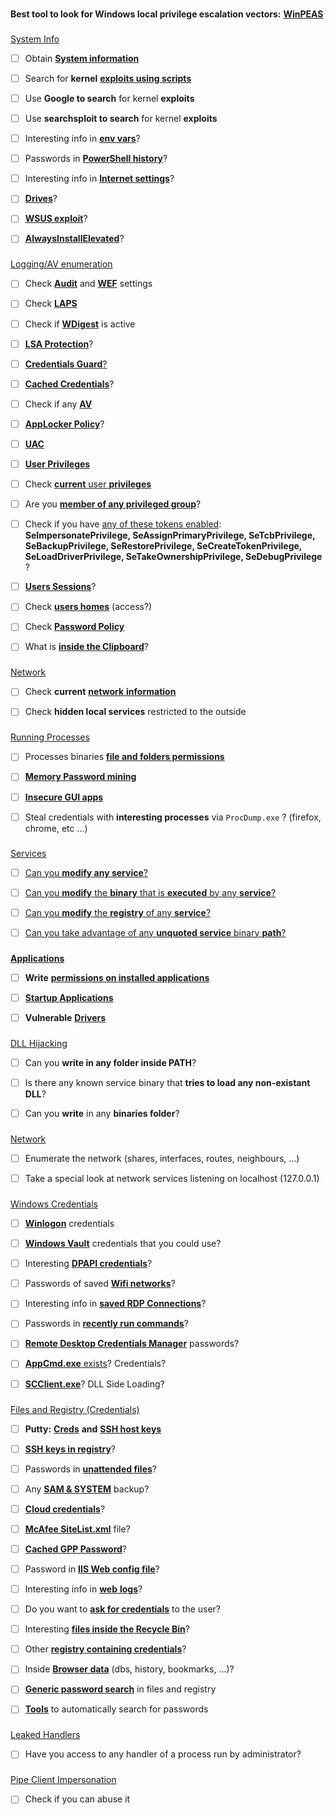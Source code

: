 ### 

**Best tool to look for Windows local privilege escalation vectors:** [**WinPEAS**](https://github.com/carlospolop/privilege-escalation-awesome-scripts-suite/tree/master/winPEAS)

### 

[](https://book.hacktricks.xyz/windows-hardening/checklist-windows-privilege-escalation#system-info)

[System Info](https://book.hacktricks.xyz/windows-hardening/windows-local-privilege-escalation#system-info)

- [ ] Obtain [**System information**](https://book.hacktricks.xyz/windows-hardening/windows-local-privilege-escalation#system-info)
    
- [ ] Search for **kernel** [**exploits using scripts**](https://book.hacktricks.xyz/windows-hardening/windows-local-privilege-escalation#version-exploits)
    
- [ ] Use **Google to search** for kernel **exploits**
    
- [ ] Use **searchsploit to search** for kernel **exploits**
    
- [ ] Interesting info in [**env vars**](https://book.hacktricks.xyz/windows-hardening/windows-local-privilege-escalation#environment)?
    
- [ ] Passwords in [**PowerShell history**](https://book.hacktricks.xyz/windows-hardening/windows-local-privilege-escalation#powershell-history)?
    
- [ ] Interesting info in [**Internet settings**](https://book.hacktricks.xyz/windows-hardening/windows-local-privilege-escalation#internet-settings)?
    
- [ ] [**Drives**](https://book.hacktricks.xyz/windows-hardening/windows-local-privilege-escalation#drives)?
    
- [ ] [**WSUS exploit**](https://book.hacktricks.xyz/windows-hardening/windows-local-privilege-escalation#wsus)?
    
- [ ] [**AlwaysInstallElevated**](https://book.hacktricks.xyz/windows-hardening/windows-local-privilege-escalation#alwaysinstallelevated)?
    

### 

[](https://book.hacktricks.xyz/windows-hardening/checklist-windows-privilege-escalation#logging-av-enumeration)

[Logging/AV enumeration](https://book.hacktricks.xyz/windows-hardening/windows-local-privilege-escalation#enumeration)

- [ ] Check [**Audit**](https://book.hacktricks.xyz/windows-hardening/windows-local-privilege-escalation#audit-settings) and [**WEF**](https://book.hacktricks.xyz/windows-hardening/windows-local-privilege-escalation#wef) settings
    
- [ ] Check [**LAPS**](https://book.hacktricks.xyz/windows-hardening/windows-local-privilege-escalation#laps)
    
- [ ] Check if [**WDigest**](https://book.hacktricks.xyz/windows-hardening/windows-local-privilege-escalation#wdigest) is active
    
- [ ] [**LSA Protection**](https://book.hacktricks.xyz/windows-hardening/windows-local-privilege-escalation#lsa-protection)?
    
- [ ] [**Credentials Guard**](https://book.hacktricks.xyz/windows-hardening/windows-local-privilege-escalation#credentials-guard)[?](https://book.hacktricks.xyz/windows-hardening/windows-local-privilege-escalation#cached-credentials)
    
- [ ] [**Cached Credentials**](https://book.hacktricks.xyz/windows-hardening/windows-local-privilege-escalation#cached-credentials)?
    
- [ ] Check if any [**AV**](https://github.com/carlospolop/hacktricks/blob/master/windows-hardening/windows-av-bypass/README.md)
    
- [ ] [**AppLocker Policy**](https://github.com/carlospolop/hacktricks/blob/master/windows-hardening/authentication-credentials-uac-and-efs/README.md#applocker-policy)?
    
- [ ] [**UAC**](https://github.com/carlospolop/hacktricks/blob/master/windows-hardening/authentication-credentials-uac-and-efs/uac-user-account-control/README.md)
    
- [ ] [**User Privileges**](https://book.hacktricks.xyz/windows-hardening/windows-local-privilege-escalation#users-and-groups)
    
- [ ] Check [**current** user **privileges**](https://book.hacktricks.xyz/windows-hardening/windows-local-privilege-escalation#users-and-groups)
    
- [ ] Are you [**member of any privileged group**](https://book.hacktricks.xyz/windows-hardening/windows-local-privilege-escalation#privileged-groups)?
    
- [ ] Check if you have [any of these tokens enabled](https://book.hacktricks.xyz/windows-hardening/windows-local-privilege-escalation#token-manipulation): **SeImpersonatePrivilege, SeAssignPrimaryPrivilege, SeTcbPrivilege, SeBackupPrivilege, SeRestorePrivilege, SeCreateTokenPrivilege, SeLoadDriverPrivilege, SeTakeOwnershipPrivilege, SeDebugPrivilege** ?
    
- [ ] [**Users Sessions**](https://book.hacktricks.xyz/windows-hardening/windows-local-privilege-escalation#logged-users-sessions)?
    
- [ ] Check [**users homes**](https://book.hacktricks.xyz/windows-hardening/windows-local-privilege-escalation#home-folders) (access?)
    
- [ ] Check [**Password Policy**](https://book.hacktricks.xyz/windows-hardening/windows-local-privilege-escalation#password-policy)
    
- [ ] What is [**inside the Clipboard**](https://book.hacktricks.xyz/windows-hardening/windows-local-privilege-escalation#get-the-content-of-the-clipboard)?
    

### 

[](https://book.hacktricks.xyz/windows-hardening/checklist-windows-privilege-escalation#network)

[Network](https://book.hacktricks.xyz/windows-hardening/windows-local-privilege-escalation#network)

- [ ] Check **current** [**network** **information**](https://book.hacktricks.xyz/windows-hardening/windows-local-privilege-escalation#network)
    
- [ ] Check **hidden local services** restricted to the outside
    

### 

[](https://book.hacktricks.xyz/windows-hardening/checklist-windows-privilege-escalation#running-processes)

[Running Processes](https://book.hacktricks.xyz/windows-hardening/windows-local-privilege-escalation#running-processes)

- [ ] Processes binaries [**file and folders permissions**](https://book.hacktricks.xyz/windows-hardening/windows-local-privilege-escalation#file-and-folder-permissions)
    
- [ ] [**Memory Password mining**](https://book.hacktricks.xyz/windows-hardening/windows-local-privilege-escalation#memory-password-mining)
    
- [ ] [**Insecure GUI apps**](https://book.hacktricks.xyz/windows-hardening/windows-local-privilege-escalation#insecure-gui-apps)
    
- [ ] Steal credentials with **interesting processes** via `ProcDump.exe` ? (firefox, chrome, etc ...)
    

### 

[](https://book.hacktricks.xyz/windows-hardening/checklist-windows-privilege-escalation#services)

[Services](https://book.hacktricks.xyz/windows-hardening/windows-local-privilege-escalation#services)

- [ ] [Can you **modify any service**?](https://book.hacktricks.xyz/windows-hardening/windows-local-privilege-escalation#permissions)
    
- [ ] [Can you **modify** the **binary** that is **executed** by any **service**?](https://book.hacktricks.xyz/windows-hardening/windows-local-privilege-escalation#modify-service-binary-path)
    
- [ ] [Can you **modify** the **registry** of any **service**?](https://book.hacktricks.xyz/windows-hardening/windows-local-privilege-escalation#services-registry-modify-permissions)
    
- [ ] [Can you take advantage of any **unquoted service** binary **path**?](https://book.hacktricks.xyz/windows-hardening/windows-local-privilege-escalation#unquoted-service-paths)
    

### 

[](https://book.hacktricks.xyz/windows-hardening/checklist-windows-privilege-escalation#applications)

[**Applications**](https://book.hacktricks.xyz/windows-hardening/windows-local-privilege-escalation#applications)

- [ ] **Write** [**permissions on installed applications**](https://book.hacktricks.xyz/windows-hardening/windows-local-privilege-escalation#write-permissions)
    
- [ ] [**Startup Applications**](https://book.hacktricks.xyz/windows-hardening/windows-local-privilege-escalation#run-at-startup)
    
- [ ] **Vulnerable** [**Drivers**](https://book.hacktricks.xyz/windows-hardening/windows-local-privilege-escalation#drivers)
    

### 

[](https://book.hacktricks.xyz/windows-hardening/checklist-windows-privilege-escalation#dll-hijacking)

[DLL Hijacking](https://book.hacktricks.xyz/windows-hardening/windows-local-privilege-escalation#path-dll-hijacking)

- [ ] Can you **write in any folder inside PATH**?
    
- [ ] Is there any known service binary that **tries to load any non-existant DLL**?
    
- [ ] Can you **write** in any **binaries folder**?
    

### 

[](https://book.hacktricks.xyz/windows-hardening/checklist-windows-privilege-escalation#network-1)

[Network](https://book.hacktricks.xyz/windows-hardening/windows-local-privilege-escalation#network)

- [ ] Enumerate the network (shares, interfaces, routes, neighbours, ...)
    
- [ ] Take a special look at network services listening on localhost (127.0.0.1)
    

### 

[](https://book.hacktricks.xyz/windows-hardening/checklist-windows-privilege-escalation#windows-credentials)

[Windows Credentials](https://book.hacktricks.xyz/windows-hardening/windows-local-privilege-escalation#windows-credentials)

- [ ] [**Winlogon**](https://book.hacktricks.xyz/windows-hardening/windows-local-privilege-escalation#winlogon-credentials) credentials
    
- [ ] [**Windows Vault**](https://book.hacktricks.xyz/windows-hardening/windows-local-privilege-escalation#credentials-manager-windows-vault) credentials that you could use?
    
- [ ] Interesting [**DPAPI credentials**](https://book.hacktricks.xyz/windows-hardening/windows-local-privilege-escalation#dpapi)?
    
- [ ] Passwords of saved [**Wifi networks**](https://book.hacktricks.xyz/windows-hardening/windows-local-privilege-escalation#wifi)?
    
- [ ] Interesting info in [**saved RDP Connections**](https://book.hacktricks.xyz/windows-hardening/windows-local-privilege-escalation#saved-rdp-connections)?
    
- [ ] Passwords in [**recently run commands**](https://book.hacktricks.xyz/windows-hardening/windows-local-privilege-escalation#recently-run-commands)?
    
- [ ] [**Remote Desktop Credentials Manager**](https://book.hacktricks.xyz/windows-hardening/windows-local-privilege-escalation#remote-desktop-credential-manager) passwords?
    
- [ ] [**AppCmd.exe** exists](https://book.hacktricks.xyz/windows-hardening/windows-local-privilege-escalation#appcmd-exe)? Credentials?
    
- [ ] [**SCClient.exe**](https://book.hacktricks.xyz/windows-hardening/windows-local-privilege-escalation#scclient-sccm)? DLL Side Loading?
    

### 

[](https://book.hacktricks.xyz/windows-hardening/checklist-windows-privilege-escalation#files-and-registry-credentials)

[Files and Registry (Credentials)](https://book.hacktricks.xyz/windows-hardening/windows-local-privilege-escalation#files-and-registry-credentials)

- [ ] **Putty:** [**Creds**](https://book.hacktricks.xyz/windows-hardening/windows-local-privilege-escalation#putty-creds) **and** [**SSH host keys**](https://book.hacktricks.xyz/windows-hardening/windows-local-privilege-escalation#putty-ssh-host-keys)
    
- [ ] [**SSH keys in registry**](https://book.hacktricks.xyz/windows-hardening/windows-local-privilege-escalation#ssh-keys-in-registry)?
    
- [ ] Passwords in [**unattended files**](https://book.hacktricks.xyz/windows-hardening/windows-local-privilege-escalation#unattended-files)?
    
- [ ] Any [**SAM & SYSTEM**](https://book.hacktricks.xyz/windows-hardening/windows-local-privilege-escalation#sam-and-system-backups) backup?
    
- [ ] [**Cloud credentials**](https://book.hacktricks.xyz/windows-hardening/windows-local-privilege-escalation#cloud-credentials)?
    
- [ ] [**McAfee SiteList.xml**](https://book.hacktricks.xyz/windows-hardening/windows-local-privilege-escalation#mcafee-sitelist.xml) file?
    
- [ ] [**Cached GPP Password**](https://book.hacktricks.xyz/windows-hardening/windows-local-privilege-escalation#cached-gpp-pasword)?
    
- [ ] Password in [**IIS Web config file**](https://book.hacktricks.xyz/windows-hardening/windows-local-privilege-escalation#iis-web-config)?
    
- [ ] Interesting info in [**web** **logs**](https://book.hacktricks.xyz/windows-hardening/windows-local-privilege-escalation#logs)?
    
- [ ] Do you want to [**ask for credentials**](https://book.hacktricks.xyz/windows-hardening/windows-local-privilege-escalation#ask-for-credentials) to the user?
    
- [ ] Interesting [**files inside the Recycle Bin**](https://book.hacktricks.xyz/windows-hardening/windows-local-privilege-escalation#credentials-in-the-recyclebin)?
    
- [ ] Other [**registry containing credentials**](https://book.hacktricks.xyz/windows-hardening/windows-local-privilege-escalation#inside-the-registry)?
    
- [ ] Inside [**Browser data**](https://book.hacktricks.xyz/windows-hardening/windows-local-privilege-escalation#browsers-history) (dbs, history, bookmarks, ...)?
    
- [ ] [**Generic password search**](https://book.hacktricks.xyz/windows-hardening/windows-local-privilege-escalation#generic-password-search-in-files-and-registry) in files and registry
    
- [ ] [**Tools**](https://book.hacktricks.xyz/windows-hardening/windows-local-privilege-escalation#tools-that-search-for-passwords) to automatically search for passwords
    

### 

[](https://book.hacktricks.xyz/windows-hardening/checklist-windows-privilege-escalation#leaked-handlers)

[Leaked Handlers](https://book.hacktricks.xyz/windows-hardening/windows-local-privilege-escalation#leaked-handlers)

- [ ] Have you access to any handler of a process run by administrator?
    

### 

[](https://book.hacktricks.xyz/windows-hardening/checklist-windows-privilege-escalation#pipe-client-impersonation)

[Pipe Client Impersonation](https://book.hacktricks.xyz/windows-hardening/windows-local-privilege-escalation#named-pipe-client-impersonation)

- [ ] Check if you can abuse it